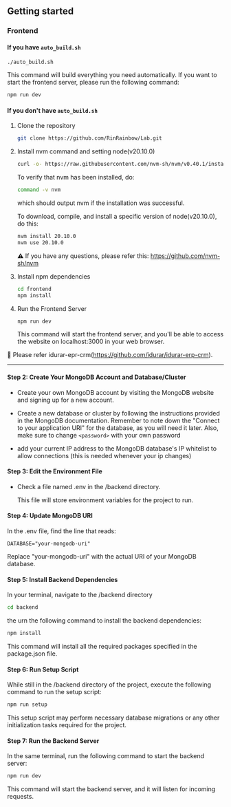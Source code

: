## Getting started

### Frontend
#### If you have `auto_build.sh`
  ```bash
  ./auto_build.sh
  ```
This command will build everything you need automatically. If you want to start the frontend server, please run the following command:
```bash
npm run dev
```

#### If you don't have `auto_build.sh`
1. Clone the repository
   ```bash
   git clone https://github.com/RinRainbow/Lab.git
   ```
   
2. Install nvm command and setting node(v20.10.0)
   ```bash
   curl -o- https://raw.githubusercontent.com/nvm-sh/nvm/v0.40.1/install.sh | bash
   ```
   To verify that nvm has been installed, do:
   ```bash
   command -v nvm
   ```
   which should output nvm if the installation was successful.
   
   To download, compile, and install a specific version of node(v20.10.0), do this:
   ```bash
   nvm install 20.10.0
   nvm use 20.10.0
   ```
   
   ⚠️ If you have any questions, please refer this: https://github.com/nvm-sh/nvm
   
3. Install npm dependencies
   ```bash
   cd frontend
   npm install
   ```
4. Run the Frontend Server
   ```bash
   npm run dev
   ```
   This command will start the frontend server, and you'll be able to access the website on localhost:3000 in your web browser.

🚨 Please refer idurar-epr-crm(https://github.com/idurar/idurar-erp-crm).

---
  
#### Step 2: Create Your MongoDB Account and Database/Cluster

- Create your own MongoDB account by visiting the MongoDB website and signing up for a new account.

- Create a new database or cluster by following the instructions provided in the MongoDB documentation. Remember to note down the "Connect to your application URI" for the database, as you will need it later. Also, make sure to change `<password>` with your own password

- add your current IP address to the MongoDB database's IP whitelist to allow connections (this is needed whenever your ip changes)

#### Step 3: Edit the Environment File

- Check a file named .env in the /backend directory.

  This file will store environment variables for the project to run.

#### Step 4: Update MongoDB URI

In the .env file, find the line that reads:

`DATABASE="your-mongodb-uri"`

Replace "your-mongodb-uri" with the actual URI of your MongoDB database.

#### Step 5: Install Backend Dependencies

In your terminal, navigate to the /backend directory

```bash
cd backend
```

the urn the following command to install the backend dependencies:

```bash
npm install
```

This command will install all the required packages specified in the package.json file.

#### Step 6: Run Setup Script

While still in the /backend directory of the project, execute the following command to run the setup script:

```bash
npm run setup
```

This setup script may perform necessary database migrations or any other initialization tasks required for the project.

#### Step 7: Run the Backend Server

In the same terminal, run the following command to start the backend server:

```bash
npm run dev
```

This command will start the backend server, and it will listen for incoming requests.
